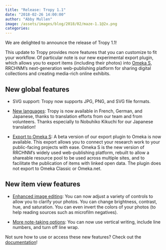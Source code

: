 ```yaml
---
title: "Release: Tropy 1.1"
date: "2018-02-26 14:00:00"
author: "Abby Mullen"
image: /assets/images/blog/2018/02/maze-1.1@2x.png
categories:
---
```


We are delighted to announce the release of Tropy 1.1!

This update to Tropy provides more features that you can customize to fit your workflow. Of particular note is our new experimental export plugin, which allows you to export items (including their photos) into [Omeka S](https://omeka.org/s/), RRCHNM’s next-generation web-publishing platform for sharing digital collections and creating media-rich online exhibits.

## New global features

* SVG support: Tropy now supports JPG, PNG, and SVG file formats.

* [New languages](https://docs.tropy.org/preferencesmd.html): Tropy is now available in French, German, and Japanese, thanks to translation efforts from our team and from volunteers. Thanks especially to Nobuhiko Kikuchi for our Japanese translation!

* [Export to Omeka S](https://docs.tropy.org/omeka.html): A beta version of our export plugin to Omeka is now available. This export allows you to connect your research work to your public-facing projects with ease. Omeka S is the new version of RRCHNM’s widely used web-publishing platform, rebuilt to allow a shareable resource pool to be used across multiple sites, and to facilitate the publication of items with linked open data. The plugin does not export to Omeka Classic or Omeka.net.

## New item view features

* [Enhanced image editing](https://docs.tropy.org/using_tropy/item_view/photo-editing.html): You can now adjust a variety of controls to allow you to clarify your photos. You can change brightness, contrast, hue, and saturation. You can even invert the colors of your photos (to help reading sources such as microfilm negatives).

* [More note-taking options](https://docs.tropy.org/using_tropy/item_view/notes.html): You can now use vertical writing, include line numbers, and turn off line wrap.

Not sure how to use or access these new features? Check out the [documentation](https://forums.tropy.org/)!
